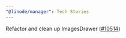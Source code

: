 ```yaml
---
"@linode/manager": Tech Stories
---
```


Refactor and clean up ImagesDrawer ([#10514](https://github.com/linode/manager/pull/10514))
